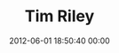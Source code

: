 ---
title: "Tim Riley"
date: 2012-06-01 18:50:40 00:00
permalink: /tmrly
twitter: ""
likes: [713,591,518,508,1109,1028,467,1214,1400,1568,1550,1565,1549,1552,1517,1564,1661,1545,1730,1743,1867,1908,2025,2106]
id: 827
gravatar: "http://www.gravatar.com/avatar/55fa8b48b7b3c652868d266e9b5aeb8b"
---